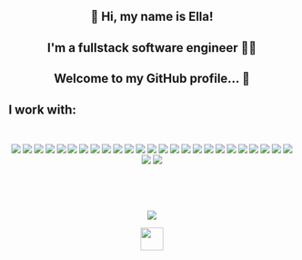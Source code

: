 
<h2 align="center">👋 Hi, my name is Ella!</h2>
<h2 align="center">I'm a fullstack software engineer 👨‍💻</h2>
<h2 align="center">Welcome to my GitHub profile... 👀</h2>
<h2>I work with:</h2>
</br>
<p align="center">
<img src="https://img.shields.io/badge/ANGULAR-DD0031.svg?&style=flat&logo=angular&logoColor=white"/>
<img src="https://img.shields.io/badge/REACT-A81C7D.svg?&style=flat&logo=react&logoColor=white"/>
<img src="https://img.shields.io/badge/JAVA-007396.svg?&style=flat&logo=java&logoColor=white"/>
<img src="https://img.shields.io/badge/SPRING-6DB33F.svg?&style=flat&logo=spring&logoColor=white"/>
<img src="https://img.shields.io/badge/HIBERNATE-121011.svg?&style=flat&logo=red-hat&logoColor=white"/>
<img src="https://img.shields.io/badge/HTML5-E34F26.svg?&style=flat&logo=html5&logoColor=white"/>
<img src="https://img.shields.io/badge/CSS3-%231572B6.svg?&style=flat&logo=css3&logoColor=white"/>
<img src="https://img.shields.io/badge/JAVASCRIPT-323330.svg?&style=flat&logo=javascript&logoColor=%23F7DF1E"/>
<img src="https://img.shields.io/badge/TYPESCRIPT-%23007ACC.svg?&style=flat&logo=typescript&logoColor=white"/>
<img src="https://img.shields.io/badge/MOBX-%23121011.svg?&style=flat&logo=mobx&logoColor=white"/>
<img src="https://img.shields.io/badge/GIT-%23F05033.svg?&style=flat&logo=git&logoColor=white"/>
<img src="https://img.shields.io/badge/GITHUB-2C2255.svg?&style=flat&logo=github&logoColor=white"/>
<img src="https://img.shields.io/badge/GITLAB-%23181717.svg?&style=flat&logo=gitlab&logoColor=white"/>
<img src="https://img.shields.io/badge/DOCKER-2496ED.svg?&style=flat&logo=docker&logoColor=white"/>
<img src="https://img.shields.io/badge/POSTGRES-%23316192.svg?&style=flat&logo=postgresql&logoColor=white"/>
<img src="https://img.shields.io/badge/ORACLE-E34F26.svg?&style=flat&logo=oracle&logoColor=white"/>
<img src="https://img.shields.io/badge/DB2-007396.svg?&style=flat&logo=db2&logoColor=white"/>
<img src="https://img.shields.io/badge/SQLITE-003B57.svg?&style=flat&logo=sqlite&logoColor=white"/>
<img src="https://img.shields.io/badge/ANT-A81C7D.svg?&style=flat&logo=apache-ant"/>
<img src="https://img.shields.io/badge/MAVEN-C71A36.svg?&style=flat&logo=apache-maven"/>
<img src="https://img.shields.io/badge/REST-02569B.svg?&style=flat&logo=rest&logoColor=white"/>
<img src="https://img.shields.io/badge/GRAPHQL-E10098.svg?&style=flat&logo=graphql&logoColor=white"/>
<img src="https://img.shields.io/badge/LINUX-FCC624?style=flat-square&logo=linux&logoColor=black"/>
<img src="https://img.shields.io/badge/VSCODE-007ACC.svg?&style=flat&logo=visual-studio-code"/>
<img src="https://img.shields.io/badge/ECLIPSE-2C2255.svg?&style=flat&logo=eclipse"/>
<img src="https://img.shields.io/badge/INTELLIJ-000000.svg?&style=flat&logo=intellij-idea"/>
<img src="https://img.shields.io/badge/SCRUM-6DB33F.svg?&style=flat&logo=ddd&logoColor=white"/>
</p>

</br>
</br>
</br>

<p align="center">  
<a href="https://github.com/EllaMartirosyan/github-readme-stats"> 
<img src="https://github-readme-stats.vercel.app/api?username=EllaMartirosyan&&show_icons=true&theme=radical"/>
</a>
</p>

<p align="center"><img height="40" src="https://raw.githubusercontent.com/innng/innng/master/assets/kyubey.gif"/></p>
